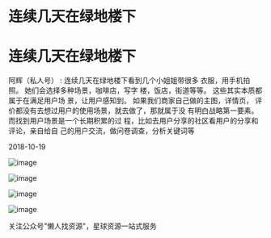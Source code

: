 # 连续几天在绿地楼下

# 连续几天在绿地楼下

阿辉（私人号） : 连续几天在绿地楼下看到几个小姐姐带很多 衣服，用手机拍照。 她们会选择多种场景，咖啡店，写字 楼，饭店，街道等等。 这些其实本质都属于在满足用户场 景，让用户感知到。 如果我们商家自己做的主图，详情页， 评价都没有去想过用户的使用场景，就去做了，那就属于没 有明白战略第一要素。 而找到用户场景是一个长期积累的过 程，比如去用户分享的社区看用户的分享和评论，亲自给自 己的用户交流，做问卷调查，分析关键词等

2018-10-19

![image](img/Image_069.png)

![image](img/Image_070.png)

![image](img/Image_071.png)

![image](img/Image_072.png)

关注公众号"懒人找资源"，星球资源一站式服务